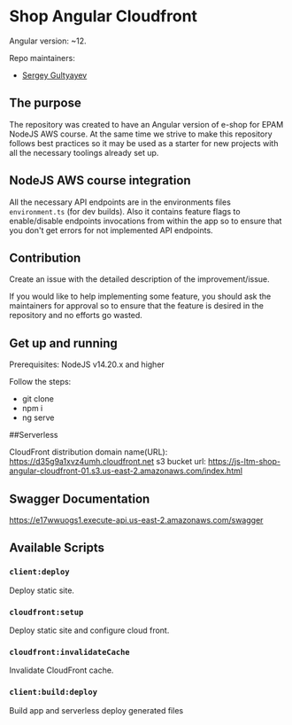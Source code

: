 # Shop Angular Cloudfront

Angular version: ~12.

Repo maintainers:

- [Sergey Gultyayev](https://github.com/gultyayev)

## The purpose

The repository was created to have an Angular version of e-shop for EPAM NodeJS AWS course. At the same time we strive to make this repository follows best practices so it may be used as a starter for new projects with all the necessary toolings already set up.

## NodeJS AWS course integration

All the necessary API endpoints are in the environments files `environment.ts` (for dev builds). Also it contains feature flags to enable/disable endpoints invocations from within the app so to ensure that you don't get errors for not implemented API endpoints.

## Contribution

Create an issue with the detailed description of the improvement/issue.

If you would like to help implementing some feature, you should ask the maintainers for approval so to ensure that the feature is desired in the repository and no efforts go wasted.

## Get up and running

Prerequisites: NodeJS v14.20.x and higher

Follow the steps:

- git clone
- npm i
- ng serve

##Serverless

CloudFront distribution domain name(URL): https://d35g9a1xvz4umh.cloudfront.net
s3 bucket url: https://js-ltm-shop-angular-cloudfront-01.s3.us-east-2.amazonaws.com/index.html

## Swagger Documentation

https://e17wwuogs1.execute-api.us-east-2.amazonaws.com/swagger

## Available Scripts

### `client:deploy`

Deploy static site.

### `cloudfront:setup`

Deploy static site and configure cloud front.

### `cloudfront:invalidateCache`

Invalidate CloudFront cache.

### `client:build:deploy`

Build app and serverless deploy generated files
